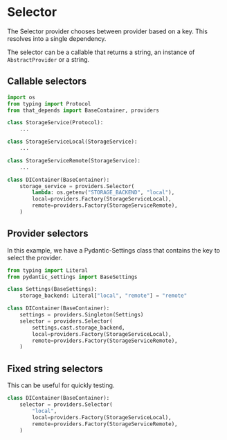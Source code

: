 # Selector

The Selector provider chooses between provider based on a key. This resolves into a single dependency.

The selector can be a callable that returns a string, an instance of `AbstractProvider` or a string.

## Callable selectors

```python
import os
from typing import Protocol
from that_depends import BaseContainer, providers

class StorageService(Protocol):
    ...

class StorageServiceLocal(StorageService):
    ...

class StorageServiceRemote(StorageService):
    ...

class DIContainer(BaseContainer):
    storage_service = providers.Selector(
        lambda: os.getenv("STORAGE_BACKEND", "local"),
        local=providers.Factory(StorageServiceLocal),
        remote=providers.Factory(StorageServiceRemote),
    )
```

## Provider selectors

In this example, we have a Pydantic-Settings class that contains the key to select the provider.

```python
from typing import Literal
from pydantic_settings import BaseSettings

class Settings(BaseSettings):
    storage_backend: Literal["local", "remote"] = "remote"

class DIContainer(BaseContainer):
    settings = providers.Singleton(Settings)
    selector = providers.Selector(
        settings.cast.storage_backend,
        local=providers.Factory(StorageServiceLocal),
        remote=providers.Factory(StorageServiceRemote),
    )
```

## Fixed string selectors

This can be useful for quickly testing.

```python
class DIContainer(BaseContainer):
    selector = providers.Selector(
        "local",
        local=providers.Factory(StorageServiceLocal),
        remote=providers.Factory(StorageServiceRemote),
    )
```
